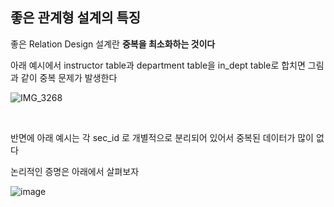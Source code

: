 ## 좋은 관계형 설계의 특징

좋은 Relation Design 설계란 **중복을 최소화하는 것이다**

아래 예시에서 instructor table과 department table을 in_dept table로 합치면 그림과 같이 중복 문제가 발생한다 

![IMG_3268](https://github.com/user-attachments/assets/71e3129c-aefe-4de2-9a12-ac6025f237cf)

<br/>

반면에 아래 예시는 각 sec_id 로 개별적으로 분리되어 있어서 중복된 데이터가 많이 없다 

논리적인 증명은 아래에서 살펴보자 

![image](https://github.com/user-attachments/assets/e321b571-f4ac-4de2-b44c-1e0d57422a0c)

























































































